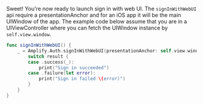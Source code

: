 Sweet! You're now ready to launch sign in with web UI. The `signInWithWebUI` api require a presentationAnchor and for an iOS app it will be the main UIWindow of the app. The example code below assume that you are in a UIViewController where you can fetch the UIWindow instance by `self.view.window`.

```swift
func signInWithWebUI() {
    _ = Amplify.Auth.signInWithWebUI(presentationAnchor: self.view.window!) { result in
        switch result {
        case .success(_):
            print("Sign in succeeded")
        case .failure(let error):
            print("Sign in failed \(error)")
        }
    }
}
```
